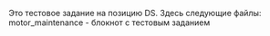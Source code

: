 Это тестовое задание на позицию DS.
Здесь следующие файлы:
motor_maintenance - блокнот с тестовым заданием
